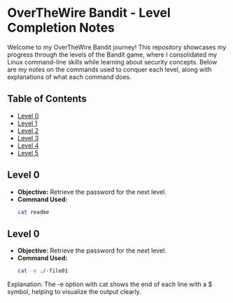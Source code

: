 # OverTheWire Bandit - Level Completion Notes

Welcome to my OverTheWire Bandit journey! This repository showcases my progress through the levels of the Bandit game, where I consolidated my Linux command-line skills while learning about security concepts. Below are my notes on the commands used to conquer each level, along with explanations of what each command does.

## Table of Contents

- [Level 0](#level-0)
- [Level 1](#level-1)
- [Level 2](#level-2)
- [Level 3](#level-3)
- [Level 4](#level-4)
- [Level 5](#level-5)

## Level 0
- **Objective:** Retrieve the password for the next level.
- **Command Used:** 
  ```bash
  cat readme

## Level 0
- **Objective:** Retrieve the password for the next level.
- **Command Used:** 
  ```bash
  cat -e ./-file01
Explanation: The -e option with cat shows the end of each line with a $ symbol, helping to visualize the output clearly.


